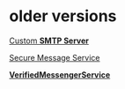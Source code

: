 # older versions

[Custom **SMTP Server**](Custom%20SMTP%20Server%20f2aacf62ade64e86bf736bde21dffcd1.md)

[Secure Message Service](Secure%20Message%20Service%20a87290aaca8d4668a221e330fed851d3.md)

[**VerifiedMessengerService**](VerifiedMessengerService%20fefcb78010944f0482b11475da91b6df.md)